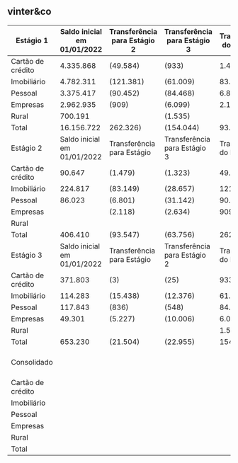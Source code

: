 <!-- image -->

## vinter&amp;co

| Estágio 1         | Saldo inicial em 01/01/2022   | Transferência para Estágio 2   | Transferência para Estágio 3   | Transferência do Estágio 2   | Transferência do Estágio 3   | Contratos finalizados   | Baixas para prejuízo   | Originação / (Recebimento)   | Ending balance at 31/12/2022   |
|-------------------|-------------------------------|--------------------------------|--------------------------------|------------------------------|------------------------------|-------------------------|------------------------|------------------------------|--------------------------------|
| Cartão de crédito | 4.335.868                     | (49.584)                       | (933)                          | 1.479                        |                              | (1.037.570)             |                        | 2.644.732                    | 5.893.995                      |
| Imobiliário       | 4.782.311                     | (121.381)                      | (61.009)                       | 83.149                       | 15.438                       | (697.843)               | (554)                  | 1.842.955                    | 5.843.066                      |
| Pessoal           | 3.375.417                     | (90.452)                       | (84.468)                       | 6.801                        | 836                          | (360.885)               | (2.960)                | 2.097.055                    | 4.941.344                      |
| Empresas          | 2.962.935                     | (909)                          | (6.099)                        | 2.118                        | 5.227                        | (2.098.349)             | (802)                  | 2.514.861                    | 3.378.982                      |
| Rural             | 700.191                       |                                | (1.535)                        |                              |                              | (589.045)               |                        | 608.504                      | 718.115                        |
| Total             | 16.156.722                    | 262.326)                       | (154.044)                      | 93.547                       | 21.504                       | 4.783.692)              | (4.316)                | 9.708.107                    | 20.775.502                     |
| Estágio 2         | Saldo inicial em 01/01/2022   | Transferência para Estágio     | Transferência para Estágio 3   | Transferência do Estágio     | Transferência do Estágio 3   | Contratos finalizados   | Baixas para prejuízo   | Originação (Recebimento)     | Ending balance at 31/12/2022   |
| Cartão de crédito | 90.647                        | (1.479)                        | (1.323)                        | 49.584                       | 25                           | (65.998)                | (20.321)               | 284.287                      | 335.422                        |
| Imobiliário       | 224.817                       | (83.149)                       | (28.657)                       | 121.381                      | 12.376                       | (38.157)                | (567)                  | 72.589                       | 280.633                        |
| Pessoal           | 86.023                        | (6.801)                        | (31.142)                       | 90.452                       | 548                          | (25.423)                | (3.538)                | 180.391                      | 290.510                        |
| Empresas          |                               | (2.118)                        | (2.634)                        | 909                          | 10.006                       | (133)                   | (35)                   | (442)                        | 10.476                         |
| Rural             |                               |                                |                                |                              |                              |                         |                        |                              |                                |
| Total             | 406.410                       | (93.547)                       | (63.756)                       | 262.326                      | 22.955                       | (129.711)               | (24.461)               | 536.825                      | 917.041                        |
| Estágio 3         | Saldo inicial em 01/01/2022   | Transferência para Estágio     | Transferência para Estágio 2   | Transferência do Estágio 1   | Transferência do Estágio 2   | Contratos finalizados   | Baixas para prejuízo   | Originação (Recebimento)     | Ending balance at 31/12/2022   |
| Cartão de crédito | 371.803                       | (3)                            | (25)                           | 933                          | 1.323                        | (321.232)               | (50.179)               | 638.527                      | 641.147                        |
| Imobiliário       | 114.283                       | (15.438)                       | (12.376)                       | 61.009                       | 28.657                       | (54.798)                | (12.367)               | 19.143                       | 128.113                        |
| Pessoal           | 117.843                       | (836)                          | (548)                          | 84.468                       | 31.142                       | (29.061)                | (59.232)               | 88.153                       | 231.929                        |
| Empresas          | 49.301                        | (5.227)                        | (10.006)                       | 6.099                        | 2.634                        | (27.934)                | (6.110)                | (5.715)                      | 3.042                          |
| Rural             |                               |                                |                                | 1.535                        |                              |                         |                        | 19                           | 1.554                          |
| Total             | 653.230                       | (21.504)                       | (22.955)                       | 154.044                      | 63.756                       | (433.025)               | (127.888)              | 740.127                      |                                |
| Consolidado       |                               |                                |                                |                              | Saldo inicial em 01/01/2022  | Contratos finalizados   | Baixas para prejuízo   | Originação (Recebimento)     | Ending balance at 31/12/2022   |
| Cartão de crédito |                               |                                |                                |                              | 4.798.318                    | (1.424.800)             | (70.500)               | 3.567.546                    | 6.870.564                      |
| Imobiliário       |                               |                                |                                |                              | 5.121.411                    | (790.798)               | (13.488)               | 1.934.687                    | 6.251.812                      |
| Pessoal           |                               |                                |                                |                              | 3.579.283                    | (415.369)               | (65.730)               | 2.365.599                    | 5.463.783                      |
| Empresas          |                               |                                |                                |                              | 3.017.159                    | (2.126.416)             | (6.947)                | 2.508.704                    | 3.392.500                      |
| Rural             |                               |                                |                                |                              | 700.191                      | (589.045)               |                        | 608.523                      | 719.669                        |
| Total             |                               |                                |                                |                              | 17.216.362                   | (5.346.428)             | (156.665)              | 10.985.059                   | 22.698.328                     |